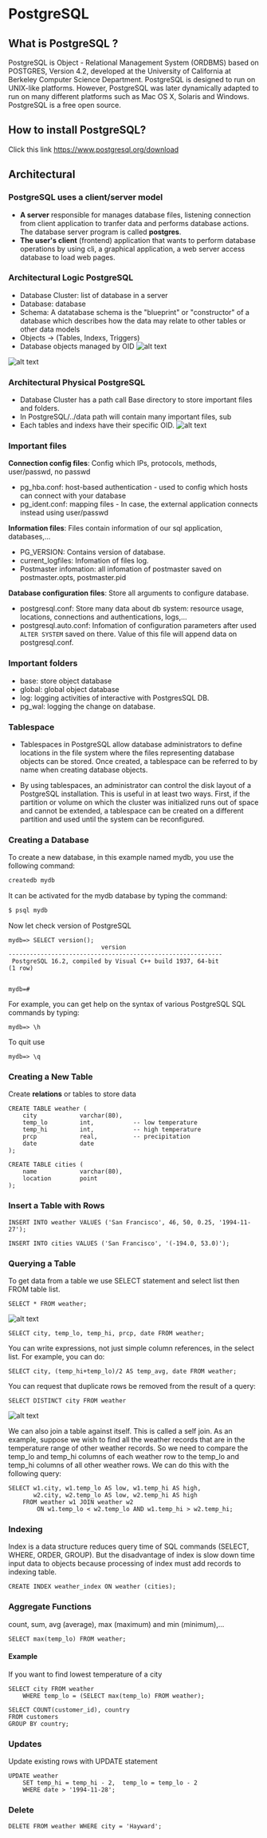 # PostgreSQL

## What is PostgreSQL ?
PostgreSQL is Object - Relational Management System (ORDBMS) based on POSTGRES, Version 4.2, developed at the University of California at Berkeley Computer Science Department. PostgreSQL is designed to run on UNIX-like platforms. However, PostgreSQL was later dynamically adapted to run on many different platforms such as Mac OS X, Solaris and Windows. PostgreSQL is a free open source.

## How to install PostgreSQL?
Click this link https://www.postgresql.org/download

## Architectural
### PostgreSQL uses a client/server model
- **A server** responsible for manages database files, listening connection from client application to tranfer data and performs database actions. The database server program is called **postgres**.
- **The user's client** (frontend) application that wants to perform database operations by using cli, a graphical application, a web server access database to load web pages.

### Architectural Logic PostgreSQL
- Database Cluster: list of database in a server
- Database: database
- Schema: A datatabase schema is the "blueprint" or "constructor" of a database which describes how the data may relate to other tables or other data models
- Objects -> (Tables, Indexs, Triggers)
- Database objects managed by OID
![alt text](image-2.png)

![alt text](image-3.png)

### Architectural Physical PostgreSQL
- Database Cluster has a path call Base directory to store important files and folders. 
- In PostgreSQL/../data path will contain many important files, sub
- Each tables and indexs have their specific OID.
![alt text](image-4.png)

### Important files
**Connection config files**: Config which IPs, protocols, methods, user/passwd, no passwd
- pg_hba.conf: host-based authentication - used to config which hosts can connect with your database
- pg_ident.conf: mapping files - In case, the external application connects instead using user/passwd

**Information files**: Files contain information of our sql application, databases,...
- PG_VERSION: Contains version of database.
- current_logfiles: Infomation of files log.
- Postmaster infomation: all infomation of postmaster saved on postmaster.opts, postmaster.pid 

**Database configuration files**: Store all arguments to configure database.
- postgresql.conf: Store many data about db system: resource usage, locations, connections and authentications, logs,...
- postgresql.auto.conf: Infomation of configuration parameters after used `ALTER SYSTEM` saved on there. Value of this file will append data on postgresql.conf. 

### Important folders
- base: store object database
- global: global object database
- log: logging activities of interactive with PostgresSQL DB.
- pg_wal: logging the change on database.

### Tablespace
- Tablespaces in PostgreSQL allow database administrators to define locations in the file system where the files representing database objects can be stored. Once created, a tablespace can be referred to by name when creating database objects.

- By using tablespaces, an administrator can control the disk layout of a PostgreSQL installation. This is useful in at least two ways. First, if the partition or volume on which the cluster was initialized runs out of space and cannot be extended, a tablespace can be created on a different partition and used until the system can be reconfigured.

### Creating a Database
To create a new database, in this example named mydb, you use the following command:
```sh
createdb mydb
```
It can be activated for the mydb database by typing the command:
```sh
$ psql mydb
```
Now let check version of PostgreSQL
```postgresql
mydb=> SELECT version();
                          version
------------------------------------------------------------
 PostgreSQL 16.2, compiled by Visual C++ build 1937, 64-bit
(1 row)


mydb=#
```
For example, you can get help on the syntax of various PostgreSQL SQL commands by typing:
```postgresql
mydb=> \h
```
To quit use
```postgresql
mydb=> \q
```

### Creating a New Table
Create __relations__ or tables to store data
```postgresql
CREATE TABLE weather (
    city            varchar(80),
    temp_lo         int,           -- low temperature
    temp_hi         int,           -- high temperature
    prcp            real,          -- precipitation
    date            date
);

CREATE TABLE cities (
    name            varchar(80),
    location        point
);
```

### Insert a Table with Rows
```postgresql
INSERT INTO weather VALUES ('San Francisco', 46, 50, 0.25, '1994-11-27');
```
```postgresql
INSERT INTO cities VALUES ('San Francisco', '(-194.0, 53.0)');
```
### Querying a Table
To get data from a table we use SELECT statement and select list then FROM table list.

```postgresql
SELECT * FROM weather;
```
![alt text](image-1.png)

```postgresql
SELECT city, temp_lo, temp_hi, prcp, date FROM weather;
```
You can write expressions, not just simple column references, in the select list. For example, you can do:
```postgresql
SELECT city, (temp_hi+temp_lo)/2 AS temp_avg, date FROM weather;
```
You can request that duplicate rows be removed from the result of a query:
```postgresql
SELECT DISTINCT city FROM weather
```
![alt text](image.png)

We can also join a table against itself. This is called a self join. As an example, suppose we wish to find all the weather records that are in the temperature range of other weather records. So we need to compare the temp_lo and temp_hi columns of each weather row to the temp_lo and temp_hi columns of all other weather rows. We can do this with the following query:

```postgresql
SELECT w1.city, w1.temp_lo AS low, w1.temp_hi AS high,
       w2.city, w2.temp_lo AS low, w2.temp_hi AS high
    FROM weather w1 JOIN weather w2
        ON w1.temp_lo < w2.temp_lo AND w1.temp_hi > w2.temp_hi;
```

### Indexing
Index is a data structure reduces query time of SQL commands (SELECT, WHERE, ORDER, GROUP). But the disadvantage of index is slow down time input data to objects because processing of index must add records to indexing table.
```postgresql
CREATE INDEX weather_index ON weather (cities);
```
### Aggregate Functions
count, sum, avg (average), max (maximum) and min (minimum),...
```postgresql
SELECT max(temp_lo) FROM weather;
```

#### Example
If you want to find lowest temperature of a city
```postgresql
SELECT city FROM weather
    WHERE temp_lo = (SELECT max(temp_lo) FROM weather);
```

```postgresql
SELECT COUNT(customer_id), country
FROM customers
GROUP BY country;
```

### Updates
Update existing rows with UPDATE statement
```postgresql
UPDATE weather
    SET temp_hi = temp_hi - 2,  temp_lo = temp_lo - 2
    WHERE date > '1994-11-28';
```

### Delete
```postgresql
DELETE FROM weather WHERE city = 'Hayward';
```

